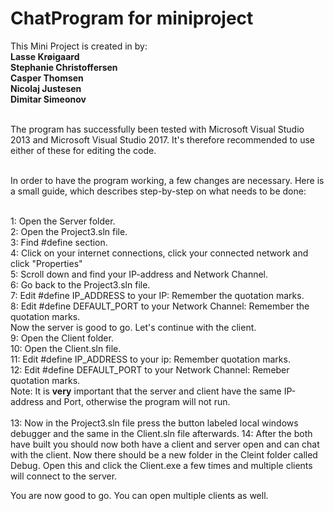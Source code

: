 # ChatProgram for miniproject
This Mini Project is created in by:<br>
<b>Lasse Krøigaard</b><br>
<b>Stephanie Christoffersen</b><br>
<b>Casper Thomsen</b><br>
<b>Nicolaj Justesen</b><br>
<b>Dimitar Simeonov</b><br><br>

The program has successfully been tested with Microsoft Visual Studio 2013 and Microsoft Visual Studio 2017. It's therefore recommended to use either of these for editing the code.<br><br>

In order to have the program working, a few changes are necessary. Here is a small guide, which describes step-by-step on what needs to be done:<br><br>

1: Open the Server folder.<br>
2: Open the Project3.sln file.<br>
3: Find #define section.<br>
4: Click on your internet connections, click your connected network and click "Properties"<br>
5: Scroll down and find your IP-address and Network Channel.<br>
6: Go back to the Project3.sln file.<br>
7: Edit #define IP_ADDRESS to your IP: Remember the quotation marks.<br>
8: Edit #define DEFAULT_PORT to your Network Channel: Remember the quotation marks. <br>
Now the server is good to go. Let's continue with the client.<br>
9: Open the Client folder.<br>
10: Open the Client.sln file.<br>
11: Edit #define IP_ADDRESS to your ip: Remember quotation marks.<br>
12: Edit #define DEFAULT_PORT to your Network Channel: Remeber quotation marks.<br>
Note: It is <b>very</b> important that the server and client have the same IP-address and Port, otherwise the program will not run.<br><br>
13: Now in the Project3.sln file press the button labeled local windows debugger and the same in the Client.sln file afterwards.
14: After the both have built you should now both have a client and server open and can chat with the client. Now there should be a new folder in the Cleint folder called Debug. Open this and click the Client.exe a few times and multiple clients will connect to the server.

You are now good to go. You can open multiple clients as well.
